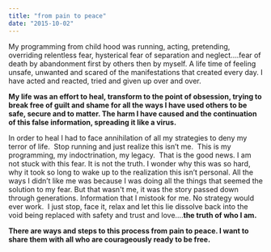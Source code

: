 ```yaml
---
title: "from pain to peace"
date: "2015-10-02"
---
```


My programming from child hood was running, acting, pretending, overriding
relentless fear, hysterical fear of separation and neglect….fear of death by
abandonment first by others then by myself. A life time of feeling unsafe,
unwanted and scared of the manifestations that created every day. I have acted
and reacted, tried and given up over and over.

**My life was an effort to heal, transform to the point of obsession, trying to
break free of guilt and shame for all the ways I have used others to be safe,
secure and to matter. The harm I have caused and the continuation of this false
information, spreading it like a virus.**

In order to heal I had to face annihilation of all my strategies to deny my
terror of life.  Stop running and just realize this isn’t me.  This is my
programming, my indoctrination, my legacy.  That is the good news. I am not
stuck with this fear. It is not the truth. I wonder why this was so hard, why it
took so long to wake up to the realization this isn’t personal. All the ways I
didn’t like me was because I was doing all the things that seemed the solution
to my fear. But that wasn't me, it was the story passed down through
generations. Information that I mistook for me. No strategy would ever work.  I
just stop, face it, relax and let this lie dissolve back into the void being
replaced with safety and trust and love….**the truth of who I am.**

**There are ways and steps to this process from pain to peace. I want to share
them with all who are courageously ready to be free.**
